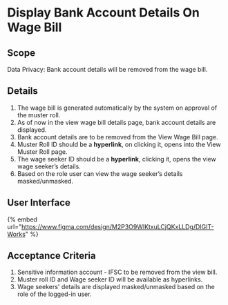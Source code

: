 # Display Bank Account Details On Wage Bill

## Scope

Data Privacy: Bank account details will be removed from the wage bill.

## Details

1. The wage bill is generated automatically by the system on approval of the muster roll.
2. As of now in the view wage bill details page, bank account details are displayed.
3. Bank account details are to be removed from the View Wage Bill page.
4. Muster Roll ID should be a **hyperlink**, on clicking it, opens into the View Muster Roll page.
5. The wage seeker ID should be a **hyperlink**, clicking it, opens the view wage seeker’s details.
6. Based on the role user can view the wage seeker’s details masked/unmasked.

## User Interface

{% embed url="https://www.figma.com/design/M2P3O9WlKtxuLCjQKxLLDg/DIGIT-Works" %}

## Acceptance Criteria

1. Sensitive information account - IFSC to be removed from the view bill.
2. Muster roll ID and Wage seeker ID will be available as hyperlinks.
3. Wage seekers' details are displayed masked/unmasked based on the role of the logged-in user.
